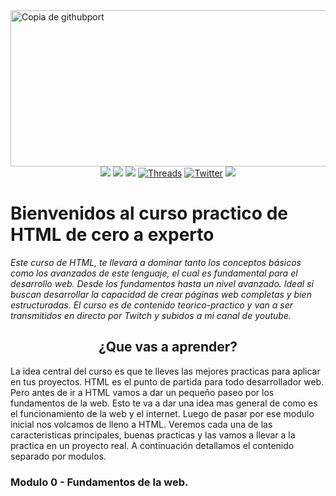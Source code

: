 <img width="1280" height="250" alt="Copia de githubport" src="https://github.com/user-attachments/assets/151bd66a-595e-4781-873c-6af25dac699e" />
<div align="center">
  <a href="https://www.instagram.com/jona.dev_ok/" target="_blank"><img src="https://img.shields.io/badge/-Instagram-000?style=for-the-badge&logo=instagram&logoColor=white"/></a> 
  <a href="https://www.youtube.com/@jona.dev_ok" target="_blank"><img src="https://img.shields.io/badge/-youtube-000?style=for-the-badge&logo=youtube&logoColor=white" /></a> 
  <a href="https://www.tiktok.com/@jonadev1990" target="_blank"><img src="https://img.shields.io/badge/TikTok-000?style=for-the-badge&logo=tiktok&logoColor=white" ></a>
  <a href="https://www.threads.net/@jona.dev_ok" target="_blank"><img alt="Threads" src="https://img.shields.io/badge/threads-000?&style=for-the-badge&logo=threads&logoColor=white" /></a>  
  <a href="https://x.com/jonadev_ok" target="_blank"><img alt="Twitter" src="https://img.shields.io/badge/twitter-000?&style=for-the-badge&logo=x&logoColor=white" /></a>  
  <a href="https://www.linkedin.com/in/jonatan-villalva-fullstack-developer" target="_blank"><img src="https://img.shields.io/badge/linkedin-000?style=for-the-badge&logo=linkedin&logoColor=white" ></a>
</div>

<h1>Bienvenidos al curso practico de HTML de cero a experto</h1>
    
<p><em>Este curso de HTML, te llevará a dominar tanto los conceptos básicos como los avanzados de este lenguaje, el cual es fundamental para el desarrollo web. Desde los fundamentos hasta un nivel avanzado. Ideal si buscan desarrollar la capacidad de crear páginas web completas y bien estructuradas. El curso es de contenido teorico-practico y van a ser transmitidos en directo por Twitch y subidos a mi canal de youtube.</em></p>

<h2 align="center">¿Que vas a aprender?</h2>

<p>
  La idea central del curso es que te lleves las mejores practicas para aplicar en tus proyectos. HTML es el punto de partida para todo desarrollador web. Pero antes 
  de ir a HTML vamos a dar un pequeño paseo por los fundamentos de la web. Esto te va a dar una idea mas general de como es el funcionamiento de la web y el internet. 
  Luego de pasar por ese modulo inicial nos volcamos de lleno a HTML. Veremos cada una de las caracteristicas principales, buenas practicas y las vamos a llevar a la practica 
  en un proyecto real. A continuación detallamos el contenido separado por modulos.
</p>

<h3>Modulo 0 - Fundamentos de la web.</h3>
